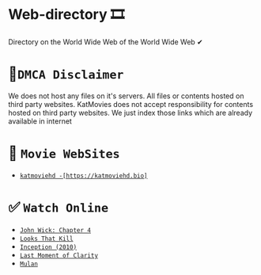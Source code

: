 # Web-directory 🎞
 Directory on the World Wide Web of the World Wide Web ✔

#  🚩`DMCA Disclaimer`
We does not host any files on it's servers. All files or contents hosted on third party websites. KatMovies does not accept responsibility for contents hosted on third party websites. We just index those links which are already available in internet

# 🧭 `Movie WebSites`
-   [`katmoviehd -[https://katmoviehd.bio]`](https://katmoviehd.bio)

# ✅ `Watch Online`
-   [`John Wick: Chapter 4`](https://katmoviehd.bio/movies/john-wick-chapter-4)
-   [`Looks That Kill`](https://katmoviehd.bio/movies/looks-that-kill)
-   [`Inception (2010)`](https://katmoviehd.bio/movies/inception)
-   [`Last Moment of Clarity`](https://katmoviehd.bio/movies/last-moment-of-clarity/)
-   [`Mulan`](https://katmoviehd.bio/movies/mulan/)
